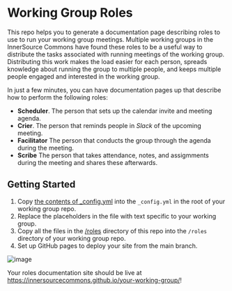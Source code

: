 # Working Group Roles

This repo helps you to generate a documentation page describing roles to use to run your working group meetings.
Multiple working groups in the InnerSource Commons have found these roles to be a useful way to distribute the tasks associated with running meetings of the working group.
Distributing this work makes the load easier for each person, spreads knowledge about running the group to multiple people, and keeps multiple people engaged and interested in the working group.

In just a few minutes, you can have documentation pages up that describe how to perform the following roles:

* **Scheduler**.
The person that sets up the calendar invite and meeting agenda.
* **Crier**.
The person that reminds people in _Slack_ of the upcoming meeting.
* **Facilitator**
The person that conducts the group through the agenda during the meeting.
* **Scribe**
The person that takes attendance, notes, and assigmments during the meeting and shares these afterwards.

## Getting Started

1. Copy [the contents of _config.yml](https://raw.githubusercontent.com/InnerSourceCommons/working-group-roles/master/_config.yml) into the `_config.yml` in the root of your working group repo.
1. Replace the placeholders in the file with text specific to your working group.
1. Copy all the files in the [/roles](/roles) directory of this repo into the `/roles` directory of your working group repo.
1. Set up GitHub pages to deploy your site from the main branch.

![image](https://user-images.githubusercontent.com/9609562/220431948-2b362022-7d6f-47d5-b211-6a1811509ada.png)

Your roles documentation site should be live at https://innersourcecommons.github.io/your-working-group/!
